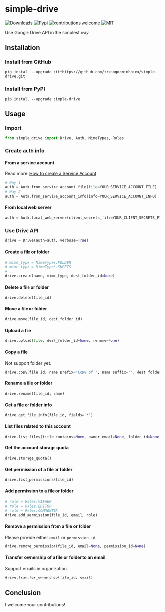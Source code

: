 # simple-drive
[![Downloads](https://img.shields.io/pypi/dm/simple-drive)](https://pypi.org/project/simple-drive)
[![Pypi](https://img.shields.io/pypi/v/simple-drive)](https://pypi.org/project/simple-drive)
[![contributions welcome](https://img.shields.io/badge/contributions-welcome-brightgreen.svg)](https://github.com/tranngocminhhieu/simple-drive/issues)
[![MIT](https://img.shields.io/github/license/tranngocminhhieu/simple-drive)](https://github.com/tranngocminhhieu/simple-drive/blob/main/LICENSE)


Use Google Drive API in the simplest way

## Installation
### Install from GitHub
```shell
pip install --upgrade git+https://github.com/tranngocminhhieu/simple-drive.git
```
### Install from PyPI
```shell
pip install --upgrade simple-drive
```

## Usage
### Import
```python
from simple_drive import Drive, Auth, MimeTypes, Roles
```

### Create auth info
#### From a service account
Read more: [How to create a Service Account](https://lucidgen.com/en/create-service-account-and-enable-google-cloud-api/)
```python
# Way 1
auth = Auth.from_service_account_file(file=YOUR_SERVICE_ACCOUNT_FILE)
# Way 2
auth = Auth.from_service_account_info(info=YOUR_SERVICE_ACCOUNT_INFO)
```
#### From local web server
```python
auth = Auth.local_web_server(client_secrets_file=YOUR_CLIENT_SECRETS_FILE)
```

### Use Drive API
```python
drive = Drive(auth=auth, verbose=True)
```

#### Create a file or folder
```python
# mime_type = MimeTypes.FOLDER
# mime_type = MimeTypes.SHEETS
# ...
drive.create(name, mime_type, dest_folder_id=None)
```

#### Delete a file or folder
```python
drive.delete(file_id)
```

#### Move a file or folder
```python
drive.move(file_id, dest_folder_id)
```

#### Upload a file
```python
drive.upload(file, dest_folder_id=None, rename=None)
```

#### Copy a file
Not support folder yet.
```python
drive.copy(file_id, name_prefix='Copy of ', name_suffix='', dest_folder_id=None)
```

#### Rename a file or folder
```python
drive.rename(file_id, name)
```

#### Get a file or folder info
```python
drive.get_file_info(file_id, fields='*')
```

#### List files related to this account
```python
drive.list_files(title_contains=None, owner_email=None, folder_id=None, custom_filter=None)
```

#### Get the account storage quota
```python
drive.storage_quota()
```

#### Get permission of a file or folder
```python
drive.list_permissions(file_id)
```

#### Add permission to a file or folder
```python
# role = Roles.VIEWER
# role = Roles.EDITOR
# role = Roles.COMMENTER
drive.add_permission(file_id, email, role)
```

#### Remove a permission from a file or folder
Please provide either `email` or `permission_id`.
```python
drive.remove_permission(file_id, email=None, permission_id=None)
```

#### Transfer ownership of a file or folder to an email
Support emails in organization.
```python
drive.transfer_ownership(file_id, email)
```

## Conclusion
I welcome your contributions!